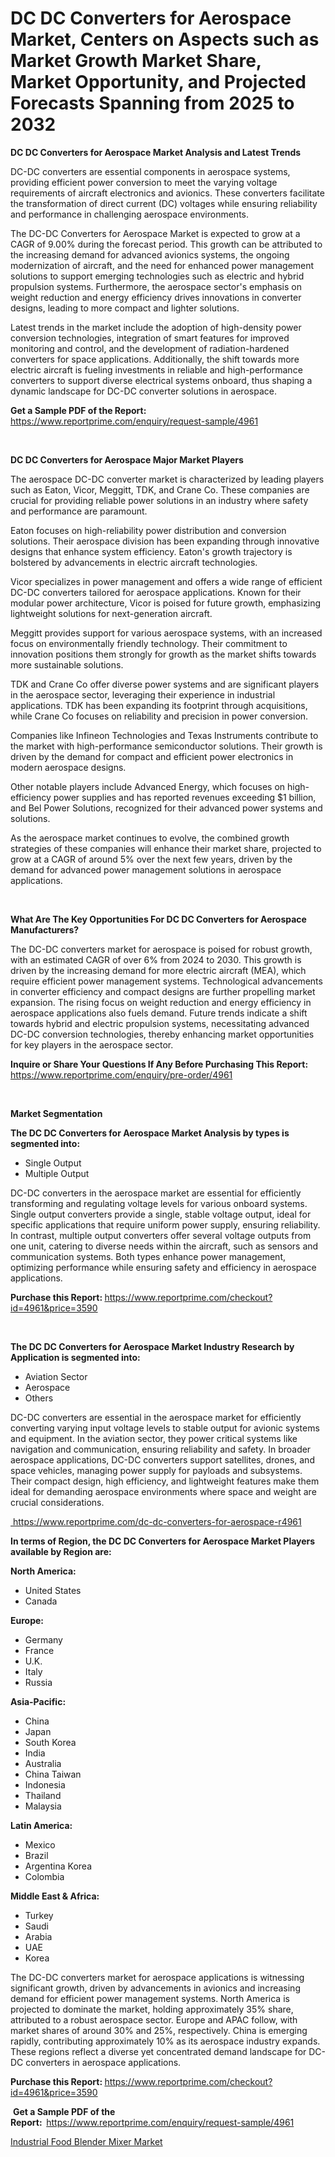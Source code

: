 <p><h1>DC DC Converters for Aerospace Market, Centers on Aspects such as Market Growth Market Share, Market Opportunity, and Projected Forecasts Spanning from 2025 to 2032</h1></p><p><strong>DC DC Converters for Aerospace Market Analysis and Latest Trends</strong></p>
<p><p>DC-DC converters are essential components in aerospace systems, providing efficient power conversion to meet the varying voltage requirements of aircraft electronics and avionics. These converters facilitate the transformation of direct current (DC) voltages while ensuring reliability and performance in challenging aerospace environments.</p><p>The DC-DC Converters for Aerospace Market is expected to grow at a CAGR of 9.00% during the forecast period. This growth can be attributed to the increasing demand for advanced avionics systems, the ongoing modernization of aircraft, and the need for enhanced power management solutions to support emerging technologies such as electric and hybrid propulsion systems. Furthermore, the aerospace sector's emphasis on weight reduction and energy efficiency drives innovations in converter designs, leading to more compact and lighter solutions.</p><p>Latest trends in the market include the adoption of high-density power conversion technologies, integration of smart features for improved monitoring and control, and the development of radiation-hardened converters for space applications. Additionally, the shift towards more electric aircraft is fueling investments in reliable and high-performance converters to support diverse electrical systems onboard, thus shaping a dynamic landscape for DC-DC converter solutions in aerospace.</p></p>
<p><strong>Get a Sample PDF of the Report:&nbsp;</strong> <a href="https://www.reportprime.com/enquiry/request-sample/4961?utm_campaign=2187&utm_medium=2&utm_source=Github&utm_content=ia&utm_term=19032025&utm_id=dc-dc-converters-for-aerospace">https://www.reportprime.com/enquiry/request-sample/4961</a></p>
<p>&nbsp;</p>
<p><strong>DC DC Converters for Aerospace Major Market Players</strong></p>
<p><p>The aerospace DC-DC converter market is characterized by leading players such as Eaton, Vicor, Meggitt, TDK, and Crane Co. These companies are crucial for providing reliable power solutions in an industry where safety and performance are paramount.</p><p>Eaton focuses on high-reliability power distribution and conversion solutions. Their aerospace division has been expanding through innovative designs that enhance system efficiency. Eaton's growth trajectory is bolstered by advancements in electric aircraft technologies.</p><p>Vicor specializes in power management and offers a wide range of efficient DC-DC converters tailored for aerospace applications. Known for their modular power architecture, Vicor is poised for future growth, emphasizing lightweight solutions for next-generation aircraft.</p><p>Meggitt provides support for various aerospace systems, with an increased focus on environmentally friendly technology. Their commitment to innovation positions them strongly for growth as the market shifts towards more sustainable solutions.</p><p>TDK and Crane Co offer diverse power systems and are significant players in the aerospace sector, leveraging their experience in industrial applications. TDK has been expanding its footprint through acquisitions, while Crane Co focuses on reliability and precision in power conversion.</p><p>Companies like Infineon Technologies and Texas Instruments contribute to the market with high-performance semiconductor solutions. Their growth is driven by the demand for compact and efficient power electronics in modern aerospace designs.</p><p>Other notable players include Advanced Energy, which focuses on high-efficiency power supplies and has reported revenues exceeding $1 billion, and Bel Power Solutions, recognized for their advanced power systems and solutions.</p><p>As the aerospace market continues to evolve, the combined growth strategies of these companies will enhance their market share, projected to grow at a CAGR of around 5% over the next few years, driven by the demand for advanced power management solutions in aerospace applications.</p></p>
<p>&nbsp;</p>
<p><strong>What Are The Key Opportunities For DC DC Converters for Aerospace Manufacturers?</strong></p>
<p><p>The DC-DC converters market for aerospace is poised for robust growth, with an estimated CAGR of over 6% from 2024 to 2030. This growth is driven by the increasing demand for more electric aircraft (MEA), which require efficient power management systems. Technological advancements in converter efficiency and compact designs are further propelling market expansion. The rising focus on weight reduction and energy efficiency in aerospace applications also fuels demand. Future trends indicate a shift towards hybrid and electric propulsion systems, necessitating advanced DC-DC conversion technologies, thereby enhancing market opportunities for key players in the aerospace sector.</p></p>
<p><strong>Inquire or Share Your Questions If Any Before Purchasing This Report:</strong> <a href="https://www.reportprime.com/enquiry/pre-order/4961?utm_campaign=2187&utm_medium=2&utm_source=Github&utm_content=ia&utm_term=19032025&utm_id=dc-dc-converters-for-aerospace">https://www.reportprime.com/enquiry/pre-order/4961</a></p>
<p>&nbsp;</p>
<p><strong>Market Segmentation</strong></p>
<p><strong>The DC DC Converters for Aerospace Market Analysis by types is segmented into:</strong></p>
<p><ul><li>Single Output</li><li>Multiple Output</li></ul></p>
<p><p>DC-DC converters in the aerospace market are essential for efficiently transforming and regulating voltage levels for various onboard systems. Single output converters provide a single, stable voltage output, ideal for specific applications that require uniform power supply, ensuring reliability. In contrast, multiple output converters offer several voltage outputs from one unit, catering to diverse needs within the aircraft, such as sensors and communication systems. Both types enhance power management, optimizing performance while ensuring safety and efficiency in aerospace applications.</p></p>
<p><strong>Purchase this Report:&nbsp;</strong><a href="https://www.reportprime.com/checkout?id=4961&price=3590&utm_campaign=2187&utm_medium=2&utm_source=Github&utm_content=ia&utm_term=19032025&utm_id=dc-dc-converters-for-aerospace">https://www.reportprime.com/checkout?id=4961&price=3590</a></p>
<p>&nbsp;</p>
<p><strong>The DC DC Converters for Aerospace Market Industry Research by Application is segmented into:</strong></p>
<p><ul><li>Aviation Sector</li><li>Aerospace</li><li>Others</li></ul></p>
<p><p>DC-DC converters are essential in the aerospace market for efficiently converting varying input voltage levels to stable output for avionic systems and equipment. In the aviation sector, they power critical systems like navigation and communication, ensuring reliability and safety. In broader aerospace applications, DC-DC converters support satellites, drones, and space vehicles, managing power supply for payloads and subsystems. Their compact design, high efficiency, and lightweight features make them ideal for demanding aerospace environments where space and weight are crucial considerations.</p></p>
<p><a href="https://www.reportprime.com/dc-dc-converters-for-aerospace-r4961?utm_campaign=2187&utm_medium=2&utm_source=Github&utm_content=ia&utm_term=19032025&utm_id=dc-dc-converters-for-aerospace">&nbsp;https://www.reportprime.com/dc-dc-converters-for-aerospace-r4961</a></p>
<p><strong>In terms of Region, the DC DC Converters for Aerospace Market Players available by Region are:</strong></p>
<p>
    <p> <strong> North America: </strong>
        <ul>
            <li>United States</li>
            <li>Canada</li>
        </ul>
        </p> 
    <p> <strong> Europe: </strong>
        <ul>
            <li>Germany</li>
            <li>France</li>
            <li>U.K.</li>
            <li>Italy</li>
            <li>Russia</li>
        </ul>
        </p> 
    <p> <strong> Asia-Pacific: </strong>
        <ul>
            <li>China</li>
            <li>Japan</li>
            <li>South Korea</li>
            <li>India</li>
            <li>Australia</li>
            <li>China Taiwan</li>
            <li>Indonesia</li>
            <li>Thailand</li>
            <li>Malaysia</li>
        </ul>
        </p> 
    <p> <strong> Latin America: </strong>
        <ul>
            <li>Mexico</li>
            <li>Brazil</li>
            <li>Argentina Korea</li>
            <li>Colombia</li>
        </ul>
        </p> 
    <p> <strong> Middle East & Africa: </strong>
        <ul>
            <li>Turkey</li>
            <li>Saudi</li>
            <li>Arabia</li>
            <li>UAE</li>
            <li>Korea</li>
        </ul>
    </p>
    </p>
<p><p>The DC-DC converters market for aerospace applications is witnessing significant growth, driven by advancements in avionics and increasing demand for efficient power management systems. North America is projected to dominate the market, holding approximately 35% share, attributed to a robust aerospace sector. Europe and APAC follow, with market shares of around 30% and 25%, respectively. China is emerging rapidly, contributing approximately 10% as its aerospace industry expands. These regions reflect a diverse yet concentrated demand landscape for DC-DC converters in aerospace applications.</p></p>
<p><strong>Purchase this Report: </strong><a href="https://www.reportprime.com/checkout?id=4961&price=3590&utm_campaign=2187&utm_medium=2&utm_source=Github&utm_content=ia&utm_term=19032025&utm_id=dc-dc-converters-for-aerospace">https://www.reportprime.com/checkout?id=4961&price=3590</a></p>
<p>&nbsp;<strong>Get a Sample PDF of the Report:&nbsp;&nbsp;</strong><a href="https://www.reportprime.com/enquiry/request-sample/4961?utm_campaign=2187&utm_medium=2&utm_source=Github&utm_content=ia&utm_term=19032025&utm_id=dc-dc-converters-for-aerospace">https://www.reportprime.com/enquiry/request-sample/4961</a></p>
<p><strong></strong></p>
<p><p><a href="https://github.com/gulaimolin/Market-Research-Report-List-7/blob/main/industrial-food-blender-mixer-market.md?utm_campaign=2187&utm_medium=2&utm_source=Github&utm_content=ia&utm_term=19032025&utm_id=dc-dc-converters-for-aerospace">Industrial Food Blender Mixer Market</a></p></p>